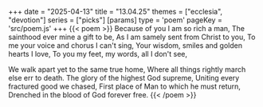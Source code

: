+++
date = "2025-04-13"
title = "13.04.25"
themes = ["ecclesia", "devotion"]
series = ["picks"]
[params]
  type = 'poem'
  pageKey = 'src/poem.js'
+++
{{< poem >}}
Because of you I am so rich a man,
The sainthood ever mine a gift to be,
As I am samely sent from Christ to you,
To me your voice and chorus I can't sing,
Your wisdom, smiles and golden hearts I love,
To you my feet, my words, all I don't see,

We walk apart yet to the same true home,
Where all things rightly march else err to death.
The glory of the highest God supreme,
Uniting every fractured good we chased,
First place of Man to which he must return,
Drenched in the blood of God forever free.
{{< /poem >}}